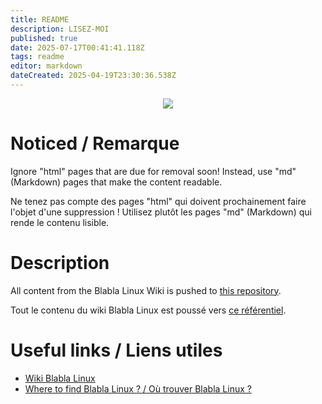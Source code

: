 ```yaml
---
title: README
description: LISEZ-MOI
published: true
date: 2025-07-17T00:41:41.118Z
tags: readme
editor: markdown
dateCreated: 2025-04-19T23:30:36.538Z
---
```


<p style="text-align: center"><img src="https://wiki.blablalinux.be/readme/wikijs-bbl.png"></p>

# Noticed / Remarque
Ignore "html" pages that are due for removal soon! Instead, use "md" (Markdown) pages that make the content readable.

Ne tenez pas compte des pages "html" qui doivent prochainement faire l'objet d'une suppression ! Utilisez plutôt les pages "md" (Markdown) qui rende le contenu lisible.
# Description
All content from the Blabla Linux Wiki is pushed to [this repository](https://github.com/anyblabla/wiki).

Tout le contenu du wiki Blabla Linux est poussé vers [ce référentiel](https://github.com/anyblabla/wiki).

# Useful links / Liens utiles
- [Wiki Blabla Linux](https://wiki.blablalinux.be)
- [Where to find Blabla Linux ? / Où trouver Blabla Linux ?](https://link.blablalinux.be)
